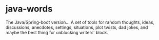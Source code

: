 # java-words

The Java/Spring-boot version... A set of tools for random thoughts, ideas, discussions, anecdotes, settings, situations, plot twists, dad jokes, and maybe the best thing for unblocking writers' block.

